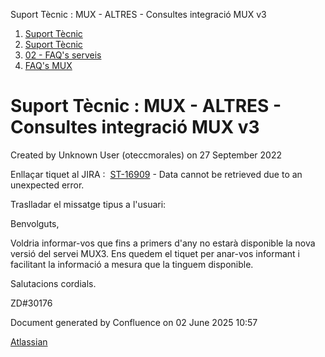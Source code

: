 Suport Tècnic : MUX - ALTRES - Consultes integració MUX v3  

1.  [Suport Tècnic](index.md)
2.  [Suport Tècnic](13893782.md)
3.  [02 - FAQ's serveis](26313393.md)
4.  [FAQ's MUX](28705591.md)

Suport Tècnic : MUX - ALTRES - Consultes integració MUX v3
==========================================================

Created by Unknown User (oteccmorales) on 27 September 2022

Enllaçar tiquet al JIRA :  [ST-16909](https://contacte.aoc.cat/browse/ST-16909?src=confmacro) - Data cannot be retrieved due to an unexpected error.

Traslladar el missatge tipus a l'usuari:

Benvolguts,

Voldria informar-vos que fins a primers d'any no estarà disponible la nova versió del servei MUX3. Ens quedem el tiquet per anar-vos informant i facilitant la informació a mesura que la tinguem disponible.

Salutacions cordials.

ZD#30176

Document generated by Confluence on 02 June 2025 10:57

[Atlassian](http://www.atlassian.com/)